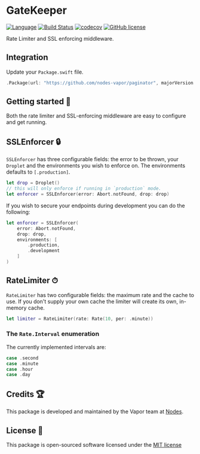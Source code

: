# GateKeeper
[![Language](https://img.shields.io/badge/Swift-3-brightgreen.svg)](http://swift.org)
[![Build Status](https://travis-ci.org/nodes-vapor/gatekeeper.svg?branch=master)](https://travis-ci.org/nodes-vapor/gatekeeper)
[![codecov](https://codecov.io/gh/nodes-vapor/gatekeeper/branch/master/graph/badge.svg)](https://codecov.io/gh/nodes-vapor/gatekeeper)
[![GitHub license](https://img.shields.io/badge/license-MIT-blue.svg)](https://raw.githubusercontent.com/nodes-vapor/gatekeeper/master/LICENSE)

Rate Limiter and SSL enforcing middleware.

## Integration
Update your `Package.swift` file.
```swift
.Package(url: "https://github.com/nodes-vapor/paginator", majorVersion: 0)
```

## Getting started 🚀
Both the rate limiter and SSL-enforcing middleware are easy to configure and get running.

## SSLEnforcer 🔒
`SSLEnforcer` has three configurable fields: the error to be thrown, your `Droplet` and the environments you wish to enforce on. The environments defaults to `[.production]`.
```swift
let drop = Droplet()
// this will only enforce if running in `production` mode.
let enforcer = SSLEnforcer(error: Abort.notFound, drop: drop)
```

If you wish to secure your endpoints during development you can do the following:
```swift
let enforcer = SSLEnforcer(
    error: Abort.notFound,
    drop: drop,
    environments: [
        .production,
        .development
    ]
)
```

## RateLimiter ⏱
`RateLimiter` has two configurable fields: the maximum rate and the cache to use. If you don't supply your own cache the limiter will create its own, in-memory cache.

```swift
let limiter = RateLimiter(rate: Rate(10, per: .minute))
```

### The `Rate.Interval` enumeration
The currently implemented intervals are:
```swift
case .second
case .minute
case .hour
case .day
```

## Credits 🏆
This package is developed and maintained by the Vapor team at [Nodes](https://www.nodes.dk).

## License 📄
This package is open-sourced software licensed under the [MIT license](http://opensource.org/licenses/MIT)